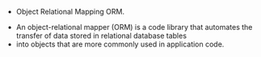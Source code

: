 * Object Relational Mapping ORM.
- An object-relational mapper (ORM) is a code library that automates the transfer of data stored in relational database tables
- into objects that are more commonly used in application code.
